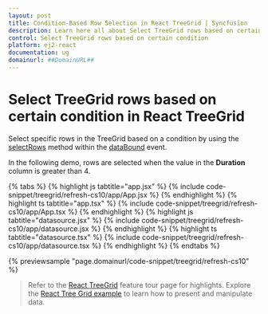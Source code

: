 ```yaml
---
layout: post
title: Condition-Based Row Selection in React TreeGrid | Syncfusion
description: Learn here all about Select TreeGrid rows based on certain condition in Syncfusion React TreeGrid component of Syncfusion Essential JS 2 and more.
control: Select TreeGrid rows based on certain condition 
platform: ej2-react
documentation: ug
domainurl: ##DomainURL##
---
```


# Select TreeGrid rows based on certain condition in React TreeGrid

Select specific rows in the TreeGrid based on a condition by using the [selectRows](https://ej2.syncfusion.com/react/documentation/api/treegrid/#selectrows) method within the [dataBound](https://ej2.syncfusion.com/react/documentation/api/treegrid/#databound) event.

In the following demo, rows are selected when the value in the **Duration** column is greater than 4.

{% tabs %}
{% highlight js tabtitle="app.jsx" %}
{% include code-snippet/treegrid/refresh-cs10/app/App.jsx %}
{% endhighlight %}
{% highlight ts tabtitle="app.tsx" %}
{% include code-snippet/treegrid/refresh-cs10/app/App.tsx %}
{% endhighlight %}
{% highlight js tabtitle="datasource.jsx" %}
{% include code-snippet/treegrid/refresh-cs10/app/datasource.jsx %}
{% endhighlight %}
{% highlight ts tabtitle="datasource.tsx" %}
{% include code-snippet/treegrid/refresh-cs10/app/datasource.tsx %}
{% endhighlight %}
{% endtabs %}

 {% previewsample "page.domainurl/code-snippet/treegrid/refresh-cs10" %}

> Refer to the [React TreeGrid](https://www.syncfusion.com/react-ui-components/react-tree-grid) feature tour page for highlights. Explore the [React Tree Grid example](https://ej2.syncfusion.com/react/demos/#/material/treegrid/treegrid-overview) to learn how to present and manipulate data.